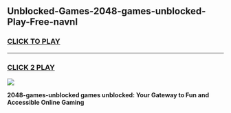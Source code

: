
## Unblocked-Games-2048-games-unblocked-Play-Free-navnl
<h3>
<a href="https://premium76.site?title=2048-games-unblocked&ref=21A">CLICK TO PLAY</a></h3>
<hr>

<h3>
<a href="https://premium76.site?title=2048-games-unblocked&ref=21A">CLICK 2 PLAY</a>
  
</h3>

<a href="https://premium76.site?title=2048-games-unblocked&ref=21A"><img src="https://clearcache.store/games.png"></a>


**2048-games-unblocked games unblocked: Your Gateway to Fun and Accessible Online Gaming**
